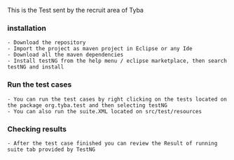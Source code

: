 This is the Test sent by the recruit area of Tyba 

### installation
	- Download the repository
	- Import the project as maven project in Eclipse or any Ide
	- Download all the maven dependencies
	- Install testNG from the help menu / eclipse marketplace, then search testNG and install

### Run the test cases
	- You can run the test cases by right clicking on the tests located on the package org.tyba.test and then selecting testNG
	- You can also run the suite.XML located on src/test/resources

### Checking results
	- After the test case finished you can review the Result of running suite tab provided by TestNG